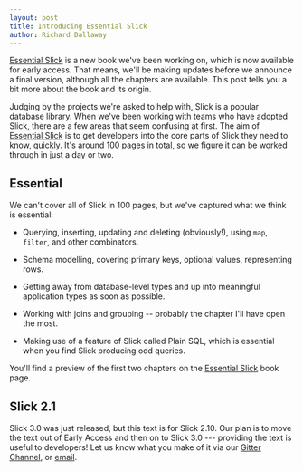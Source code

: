 ```yaml
---
layout: post
title: Introducing Essential Slick
author: Richard Dallaway
---
```


[Essential Slick] is a new book we've been working on, which is now available for early access.
That means, we'll be making updates before we announce a final version, although all the chapters are available. This post tells you a bit more about the book and its origin.

[Essential Slick]: http://underscore.io/training/courses/essential-slick/
[Gitter Channel]: https://gitter.im/underscoreio/scala
[email]: /contact/

<!-- break -->

Judging by the projects we're asked to help with, Slick is a popular database library. When we've been working with teams who have adopted Slick, there are a few areas that seem confusing at first. The aim of [Essential Slick] is to get developers into the core parts of Slick they need to know, quickly. It's around 100 pages in total, so we figure it can be worked through in just a day or two.

## Essential

We can't cover all of Slick in 100 pages, but we've captured what we think is essential:

* Querying, inserting, updating and deleting (obviously!), using `map`, `filter`, and other combinators.

* Schema modelling, covering primary keys, optional values, representing rows.

* Getting away from database-level types and up into meaningful application types as soon as possible.

* Working with joins and grouping -- probably the chapter I'll have open the most.

* Making use of a feature of Slick called Plain SQL, which is essential when you find Slick producing odd queries.

You'll find a preview of the first two chapters on the [Essential Slick] book page.


## Slick 2.1

Slick 3.0 was just released, but this text is for Slick 2.10. Our plan is to move the text out of Early Access and then on to Slick 3.0 --- providing the text is useful to developers!  Let us know what you make of it via our [Gitter Channel], or [email].


